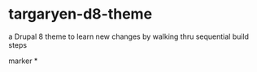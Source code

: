 # targaryen-d8-theme
a Drupal 8 theme to learn new changes by walking thru sequential build steps 

marker * 
